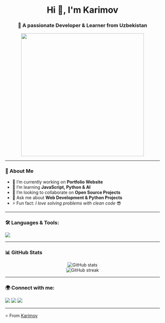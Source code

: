<h1 align="center">Hi 👋, I'm Karimov</h1>
<h3 align="center">🚀 A passionate Developer & Learner from Uzbekistan</h3>

<p align="center">
  <img src="https://media.giphy.com/media/qgQUggAC3Pfv687qPC/giphy.gif" width="400" />
</p>

---

### 🌟 About Me  
- 🔭 I’m currently working on **Portfolio Website**  
- 🌱 I’m learning **JavaScript, Python & AI**  
- 👯 I’m looking to collaborate on **Open Source Projects**  
- 💬 Ask me about **Web Development & Python Projects**  
- ⚡ Fun fact: *I love solving problems with clean code* 😎  

---

### 🛠️ Languages & Tools:
<p align="left">
  <img src="https://skillicons.dev/icons?i=html,css,js,python,git,github,linux,django,flask,react,tailwind,vscode" />
</p>

---

### 📊 GitHub Stats
<p align="center">
  <img src="https://github-readme-stats.vercel.app/api?username=devskarim&show_icons=true&theme=tokyonight" alt="GitHub stats" />
  <br/>
  <img src="https://github-readme-streak-stats.herokuapp.com/?user=devskarim&theme=tokyonight" alt="GitHub streak" />
</p>

---

### 🌍 Connect with me:
<p align="left">
  <a href="https://linkedin.com/in/your-link" target="_blank"><img src="https://skillicons.dev/icons?i=linkedin" /></a>
  <a href="https://t.me/yourusername" target="_blank"><img src="https://skillicons.dev/icons?i=telegram" /></a>
  <a href="mailto:yourmail@gmail.com" target="_blank"><img src="https://skillicons.dev/icons?i=gmail" /></a>
</p>

---

⭐️ From [Karimov](https://github.com/devskarim)

